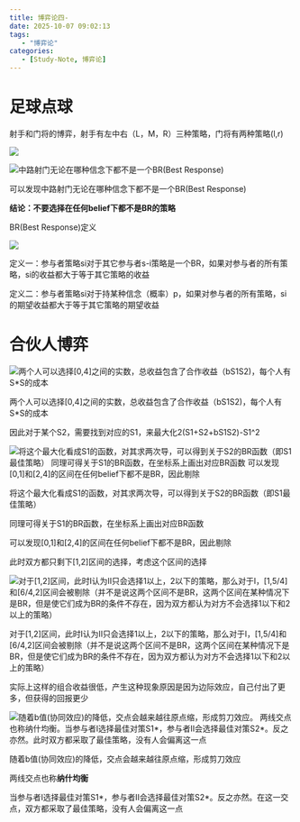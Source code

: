 ```yaml
---
title: 博弈论四-
date: 2025-10-07 09:02:13
tags: 
   - "博弈论"
categories:
   - [Study-Note, 博弈论]
---
```


# 足球点球

射手和门将的博弈，射手有左中右（L，M，R）三种策略，门将有两种策略(l,r)

![](images/image-3.png)

![中路射门无论在哪种信念下都不是一个BR(Best Response)](<images/截屏2025-10-03 21.50.54.png>)

可以发现中路射门无论在哪种信念下都不是一个BR(Best Response)

**结论：不要选择在任何belief下都不是BR的策略**

BR(Best Response)定义

![](images/image-4.png)

定义一：参与者策略si对于其它参与者s-i策略是一个BR，如果对参与者的所有策略，si的收益都大于等于其它策略的收益

定义二：参与者策略si对于持某种信念（概率）p，如果对参与者的所有策略，si的期望收益都大于等于其它策略的期望收益



# 合伙人博弈

![两个人可以选择\[0,4\]之间的实数，总收益包含了合作收益（bS1S2)，每个人有S\*S的成本](images/image-5.png)

两个人可以选择\[0,4]之间的实数，总收益包含了合作收益（bS1S2)，每个人有S\*S的成本

因此对于某个S2，需要找到对应的S1，来最大化2(S1+S2+bS1S2)-S1^2



![将这个最大化看成S1的函数，对其求两次导，可以得到关于S2的BR函数（即S1最佳策略）
同理可得关于S1的BR函数，在坐标系上画出对应BR函数
可以发现\[0,1\]和\[2,4\]的区间在任何belief下都不是BR，因此剔除](images/image-2.png)

将这个最大化看成S1的函数，对其求两次导，可以得到关于S2的BR函数（即S1最佳策略）

同理可得关于S1的BR函数，在坐标系上画出对应BR函数

可以发现\[0,1]和\[2,4]的区间在任何belief下都不是BR，因此剔除

此时双方都只剩下\[1,2]区间的选择，考虑这个区间的选择



![对于\[1,2\]区间，此时I认为II只会选择1以上，2以下的策略，那么对于I，\[1,5/4\]和\[6/4,2\]区间会被剔除（并不是说这两个区间不是BR，这两个区间在某种情况下是BR，但是使它们成为BR的条件不存在，因为双方都认为对方不会选择1以下和2以上的策略）](images/image.png)

对于\[1,2]区间，此时I认为II只会选择1以上，2以下的策略，那么对于I，\[1,5/4]和\[6/4,2]区间会被剔除（并不是说这两个区间不是BR，这两个区间在某种情况下是BR，但是使它们成为BR的条件不存在，因为双方都认为对方不会选择1以下和2以上的策略）

实际上这样的组合收益很低，产生这种现象原因是因为边际效应，自己付出了更多，但获得的回报更少

![随着b值(协同效应)的降低，交点会越来越往原点缩，形成剪刀效应。
两线交点也称纳什均衡。当参与者I选择最佳对策S1\*，参与者II会选择最佳对策S2\*。反之亦然。此时双方都采取了最佳策略，没有人会偏离这一点](images/image-1.png)

随着b值(协同效应)的降低，交点会越来越往原点缩，形成剪刀效应

两线交点也称**纳什均衡**

当参与者I选择最佳对策S1\*，参与者II会选择最佳对策S2\*。反之亦然。在这一交点，双方都采取了最佳策略，没有人会偏离这一点



